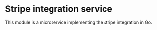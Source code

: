 # Stripe integration service

This module is a microservice implementing the stripe integration in Go.

